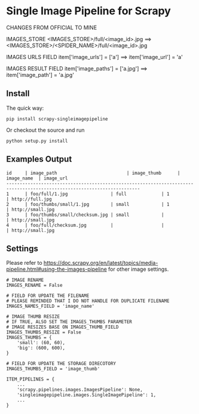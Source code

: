 Single Image Pipeline for Scrapy
==================================================

CHANGES FROM OFFICIAL TO MINE

IMAGES_STORE
    <IMAGES_STORE>/full/<image_id>.jpg ==> <IMAGES_STORE>/<SPIDER_NAME>/full/<image_id>.jpg

IMAGES URLS FIELD
    item['image_urls'] = ['a'] ==> item['image_url'] = 'a'

IMAGES RESULT FIELD
    item['image_paths'] = ['a.jpg'] ==> item['image_path'] = 'a.jpg'


Install
----------

The quick way:

    pip install scrapy-singleimagepipeline

Or checkout the source and run

    python setup.py install


Examples Output
----------

    id     | image_path                          | image_thumb      | image_name  | image_url
    ------------------------------------------------------------------------------------------------------------------------
    1      | foo/full/1.jpg                | full             | 1           | http://full.jpg
    2      | foo/thumbs/small/1.jpg        | small            | 1           | http://small.jpg
    3      | foo/thumbs/small/checksum.jpg | small            |             | http://small.jpg
    4      | foo/full/checksum.jpg         |                  |             | http://small.jpg

Settings
----------

Please refer to https://doc.scrapy.org/en/latest/topics/media-pipeline.html#using-the-images-pipeline for other image settings.

    # IMAGE RENAME
    IMAGES_RENAME = False

    # FIELD FOR UPDATE THE FILENAME
    # PLEASE REMINDED THAT I DO NOT HANDLE FOR DUPLICATE FILENAME
    IMAGES_NAMES_FIELD = 'image_name'

    # IMAGE THUMB RESIZE
    # IF TRUE, ALSO SET THE IMAGES_THUMBS PARAMETER
    # IMAGE RESIZES BASE ON IMAGES_THUMB_FIELD
    IMAGES_THUMBS_RESIZE = False
    IMAGES_THUMBS = {
        'small': (60, 60),
        'big': (600, 600),
    }

    # FIELD FOR UPDATE THE STORAGE DIRECOTORY
    IMAGES_THUMBS_FIELD = 'image_thumb'

    ITEM_PIPELINES = {
        ...
        'scrapy.pipelines.images.ImagesPipeline': None,
        'singleimagepipeline.images.SingleImagePipeline': 1,
        ...
    }